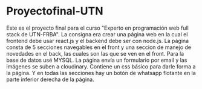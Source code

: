 # Proyectofinal-UTN
Este es el proyecto final para el curso "Experto en programación web full stack de UTN-FRBA". La consigna era crear una página web en la cual el frontend debe usar react.js y el backend debe ser con node.js. 
La página consta de 5 secciones navegables en el front y una seccion de manejo de novedades en el back, las cuales son las que se ven en el front. Para la base de datos usé MYSQL. La página envía un formulario por email
y las imágenes se suben a cloudinary. Contiene un css básico para darle forma a la página. Y en todas las secciones hay un botón de whatsapp flotante en la parte inferior derecha de la página.
